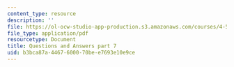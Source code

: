 ```yaml
---
content_type: resource
description: ''
file: https://ol-ocw-studio-app-production.s3.amazonaws.com/courses/4-540-introduction-to-shape-grammars-i-fall-2018/b3bca87a4467600070bee7693e10e9ce_MIT4_540F18_qa7.pdf
file_type: application/pdf
resourcetype: Document
title: Questions and Answers part 7
uid: b3bca87a-4467-6000-70be-e7693e10e9ce
---
```

